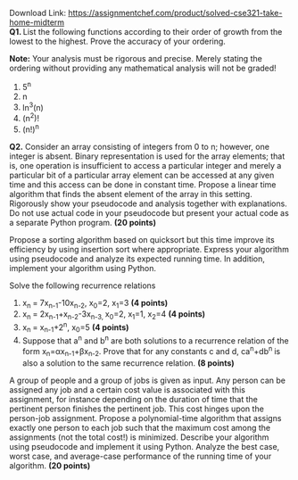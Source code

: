 Download Link: https://assignmentchef.com/product/solved-cse321-take-home-midterm
<br>
<strong>Q1.  </strong>List the following functions according to their order of growth from the lowest to the highest. Prove the accuracy of your ordering.

<strong>Note:</strong> Your analysis must be rigorous and precise. Merely stating the ordering without providing any mathematical analysis will not be graded!

<ol>

 <li>5<sup>n</sup></li>

 <li>n</li>

 <li>ln<sup>3</sup>(n)</li>

 <li>(n<sup>2</sup>)!</li>

 <li>(n!)<sup>n</sup></li>

</ol>




<strong> </strong>

<strong>Q2.</strong> Consider an array consisting of integers from 0 to n; however, one integer is absent. Binary representation is used for the array elements; that is, one operation is insufficient to access a particular integer and merely a particular bit of a particular array element can be accessed at any given time and this access can be done in constant time. Propose a linear time algorithm that finds the absent element of the array in this setting. Rigorously show your pseudocode and analysis together with explanations. Do not use actual code in your pseudocode but present your actual code as a separate Python program. <strong>(20 points) </strong>




Propose a sorting algorithm based on quicksort but this time improve its efficiency by using insertion sort where appropriate. Express your algorithm using pseudocode and analyze its expected running time. In addition, implement your algorithm using Python.<strong> </strong>







Solve the following recurrence relations

<ol>

 <li>x<sub>n </sub>= 7x<sub>n-1</sub>-10x<sub>n-2</sub>, x<sub>0</sub>=2, x<sub>1</sub>=3 <strong>(4 points) </strong></li>

 <li>x<sub>n </sub>= 2x<sub>n-1</sub>+x<sub>n-2</sub>-3x<sub>n-3, </sub>x<sub>0</sub>=2, x<sub>1</sub>=1, x<sub>2</sub>=4 <strong>(4 points) </strong></li>

 <li>x<sub>n </sub>= x<sub>n-1</sub>+2<sup>n</sup>, x<sub>0</sub>=5 <strong>(4 points)</strong></li>

 <li>Suppose that a<sup>n</sup> and b<sup>n</sup> are both solutions to a recurrence relation of the form x<sub>n</sub>=αx<sub>n-1</sub>+βx<sub>n-2</sub>. Prove that for any constants c and d, ca<sup>n</sup>+db<sup>n </sup>is also a solution to the same recurrence relation. <strong>(8 points)</strong></li>

</ol>

<strong> </strong>

<strong> </strong>

A group of people and a group of jobs is given as input. Any person can be assigned any job and a certain cost value is associated with this assignment, for instance depending on the duration of time that the pertinent person finishes the pertinent job. This cost hinges upon the person-job assignment. Propose a polynomial-time algorithm that assigns exactly one person to each job such that the maximum cost among the assignments (not the total cost!) is minimized. Describe your algorithm using pseudocode and implement it using Python. Analyze the best case, worst case, and average-case performance of the running time of your algorithm. <strong>(20 points) </strong>


